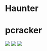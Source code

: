 # Haunter
# pcracker
![](https://g.top4top.io/p_18753t5jj2.jpg)
![](https://e.top4top.io/p_1875zk5ya1.jpg)
![](https://j.top4top.io/p_1875bfn5a0.jpg)
